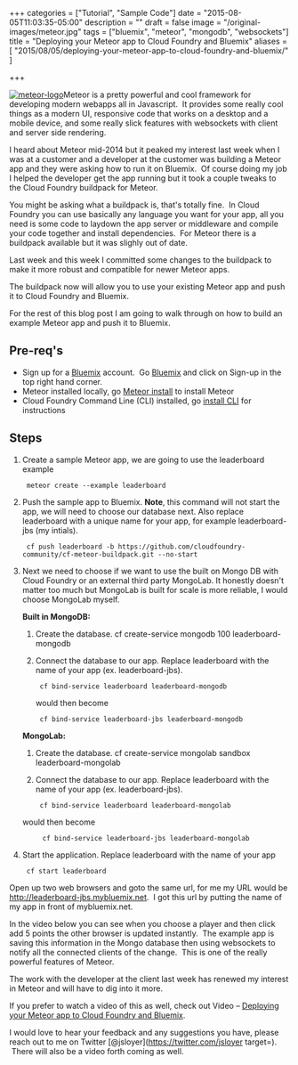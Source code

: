 +++
categories = ["Tutorial", "Sample Code"]
date = "2015-08-05T11:03:35-05:00"
description = ""
draft = false
image = "/original-images/meteor.jpg"
tags = ["bluemix", "meteor", "mongodb", "websockets"]
title = "Deploying your Meteor app to Cloud Foundry and Bluemix"
aliases = [
    "2015/08/05/deploying-your-meteor-app-to-cloud-foundry-and-bluemix/"
]

+++


[![meteor-logo](/images/2015/07/meteor-logo-300x71-medium.png)](/images/2015/07/meteor-logo-medium.png)Meteor is a pretty powerful and cool framework for developing modern webapps all in Javascript.  It provides some really cool things as a modern UI, responsive code that works on a desktop and a mobile device, and some really slick features with websockets with client and server side rendering.

I heard about Meteor mid-2014 but it peaked my interest last week when I was at a customer and a developer at the customer was building a Meteor app and they were asking how to run it on Bluemix.  Of course doing my job I helped the developer get the app running but it took a couple tweaks to the Cloud Foundry buildpack for Meteor.<!-- more -->

You might be asking what a buildpack is, that's totally fine.  In Cloud Foundry you can use basically any language you want for your app, all you need is some code to laydown the app server or middleware and compile your code together and install dependencies.  For Meteor there is a buildpack available but it was slighly out of date.

Last week and this week I committed some changes to the buildpack to make it more robust and compatible for newer Meteor apps.

The buildpack now will allow you to use your existing Meteor app and push it to Cloud Foundry and Bluemix.

For the rest of this blog post I am going to walk through on how to build an example Meteor app and push it to Bluemix.


## Pre-req's

  * Sign up for a [Bluemix](http://bluemix.net/?cm_mmc=Display-JeffSloyer.io-_-BluemixSampleApp-MeteorSample-_-Node-MongoLab-_-BM-DevAd) account.  Go [Bluemix](http://bluemix.net/?cm_mmc=Display-JeffSloyer.io-_-BluemixSampleApp-MeteorSample-_-Node-MongoLab-_-BM-DevAd) and click on Sign-up in the top right hand corner.
  * Meteor installed locally, go [Meteor install](https://www.meteor.com/install) to install Meteor
  * Cloud Foundry Command Line (CLI) installed, go [install CLI](https://www.ng.bluemix.net/docs/#starters/install_cli.html) for instructions

## Steps

1. Create a sample Meteor app, we are going to use the leaderboard example

        meteor create --example leaderboard


2. Push the sample app to Bluemix. **Note**, this command will not start the app, we will need to choose our database next. Also replace leaderboard with a unique name for your app, for example leaderboard-jbs (my intials).

        cf push leaderboard -b https://github.com/cloudfoundry-community/cf-meteor-buildpack.git --no-start


3. Next we need to choose if we want to use the built on Mongo DB with Cloud Foundry or an external third party MongoLab. It honestly doesn't matter too much but MongoLab is built for scale is more reliable, I would choose MongoLab myself.

    **Built in MongoDB:**

    1. Create the database.
            cf create-service mongodb 100 leaderboard-mongodb

    2. Connect the database to our app. Replace leaderboard with the name of your app (ex. leaderboard-jbs).

            cf bind-service leaderboard leaderboard-mongodb

        would then become

            cf bind-service leaderboard-jbs leaderboard-mongodb


    **MongoLab:**

    1. Create the database.
            cf create-service mongolab sandbox leaderboard-mongolab



    2. Connect the database to our app. Replace leaderboard with the name of your app (ex. leaderboard-jbs).

            cf bind-service leaderboard leaderboard-mongolab

     would then become

            cf bind-service leaderboard-jbs leaderboard-mongolab

4. Start the application. Replace leaderboard with the name of your app

        cf start leaderboard


Open up two web browsers and goto the same url, for me my URL would be http://leaderboard-jbs.mybluemix.net.  I got this url by putting the name of my app in front of mybluemix.net.

In the video below you can see when you choose a player and then click add 5 points the other browser is updated instantly.  The example app is saving this information in the Mongo database then using websockets to notify all the connected clients of the change.  This is one of the really powerful features of Meteor.



The work with the developer at the client last week has renewed my interest in Meteor and will have to dig into it more.

If you prefer to watch a video of this as well, check out Video – [Deploying your Meteor app to Cloud Foundry and Bluemix](/post/video-deploying-your-meteor-app-to-cloud-foundry-and-bluemix/).

I would love to hear your feedback and any suggestions you have, please reach out to me on Twitter [@jsloyer](https://twitter.com/jsloyer target=).  There will also be a video forth coming as well.
